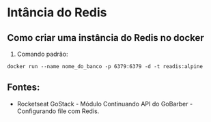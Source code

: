 # Intância do Redis
## Como criar uma instância do Redis no docker

1. Comando padrão:
```
docker run --name nome_do_banco -p 6379:6379 -d -t readis:alpine
```

## Fontes: 
- Rocketseat GoStack - Módulo Continuando API do GoBarber - Configurando file com Redis. 